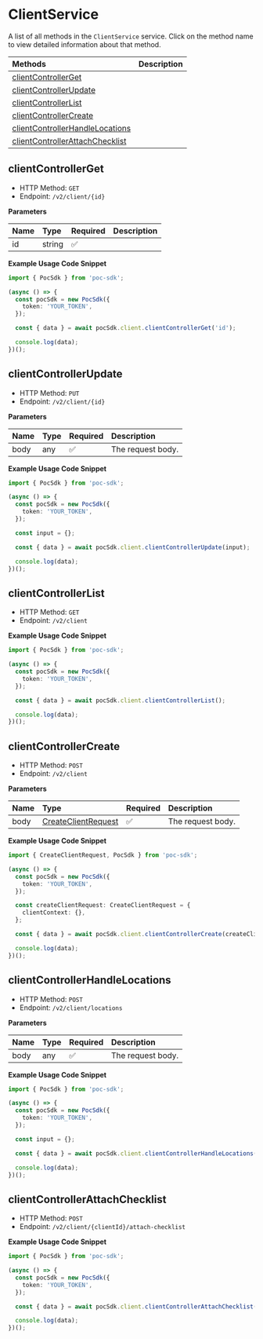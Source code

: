 # ClientService

A list of all methods in the `ClientService` service. Click on the method name to view detailed information about that method.

| Methods                                                             | Description |
| :------------------------------------------------------------------ | :---------- |
| [clientControllerGet](#clientcontrollerget)                         |             |
| [clientControllerUpdate](#clientcontrollerupdate)                   |             |
| [clientControllerList](#clientcontrollerlist)                       |             |
| [clientControllerCreate](#clientcontrollercreate)                   |             |
| [clientControllerHandleLocations](#clientcontrollerhandlelocations) |             |
| [clientControllerAttachChecklist](#clientcontrollerattachchecklist) |             |

## clientControllerGet

- HTTP Method: `GET`
- Endpoint: `/v2/client/{id}`

**Parameters**

| Name | Type   | Required | Description |
| :--- | :----- | :------- | :---------- |
| id   | string | ✅       |             |

**Example Usage Code Snippet**

```typescript
import { PocSdk } from 'poc-sdk';

(async () => {
  const pocSdk = new PocSdk({
    token: 'YOUR_TOKEN',
  });

  const { data } = await pocSdk.client.clientControllerGet('id');

  console.log(data);
})();
```

## clientControllerUpdate

- HTTP Method: `PUT`
- Endpoint: `/v2/client/{id}`

**Parameters**

| Name | Type | Required | Description       |
| :--- | :--- | :------- | :---------------- |
| body | any  | ✅       | The request body. |

**Example Usage Code Snippet**

```typescript
import { PocSdk } from 'poc-sdk';

(async () => {
  const pocSdk = new PocSdk({
    token: 'YOUR_TOKEN',
  });

  const input = {};

  const { data } = await pocSdk.client.clientControllerUpdate(input);

  console.log(data);
})();
```

## clientControllerList

- HTTP Method: `GET`
- Endpoint: `/v2/client`

**Example Usage Code Snippet**

```typescript
import { PocSdk } from 'poc-sdk';

(async () => {
  const pocSdk = new PocSdk({
    token: 'YOUR_TOKEN',
  });

  const { data } = await pocSdk.client.clientControllerList();

  console.log(data);
})();
```

## clientControllerCreate

- HTTP Method: `POST`
- Endpoint: `/v2/client`

**Parameters**

| Name | Type                                                    | Required | Description       |
| :--- | :------------------------------------------------------ | :------- | :---------------- |
| body | [CreateClientRequest](../models/CreateClientRequest.md) | ✅       | The request body. |

**Example Usage Code Snippet**

```typescript
import { CreateClientRequest, PocSdk } from 'poc-sdk';

(async () => {
  const pocSdk = new PocSdk({
    token: 'YOUR_TOKEN',
  });

  const createClientRequest: CreateClientRequest = {
    clientContext: {},
  };

  const { data } = await pocSdk.client.clientControllerCreate(createClientRequest);

  console.log(data);
})();
```

## clientControllerHandleLocations

- HTTP Method: `POST`
- Endpoint: `/v2/client/locations`

**Parameters**

| Name | Type | Required | Description       |
| :--- | :--- | :------- | :---------------- |
| body | any  | ✅       | The request body. |

**Example Usage Code Snippet**

```typescript
import { PocSdk } from 'poc-sdk';

(async () => {
  const pocSdk = new PocSdk({
    token: 'YOUR_TOKEN',
  });

  const input = {};

  const { data } = await pocSdk.client.clientControllerHandleLocations(input);

  console.log(data);
})();
```

## clientControllerAttachChecklist

- HTTP Method: `POST`
- Endpoint: `/v2/client/{clientId}/attach-checklist`

**Example Usage Code Snippet**

```typescript
import { PocSdk } from 'poc-sdk';

(async () => {
  const pocSdk = new PocSdk({
    token: 'YOUR_TOKEN',
  });

  const { data } = await pocSdk.client.clientControllerAttachChecklist();

  console.log(data);
})();
```

<!-- This file was generated by liblab | https://liblab.com/ -->
